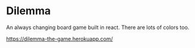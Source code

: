 # Dilemma
An always changing board game built in react. There are lots of colors too.


https://dilemma-the-game.herokuapp.com/
